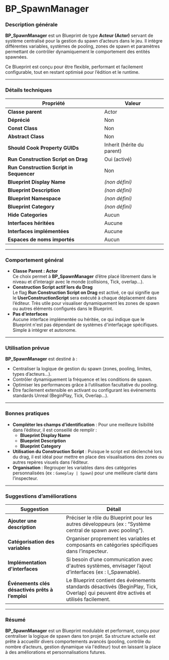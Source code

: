 # BP\_SpawnManager

### Description générale

**BP\_SpawnManager** est un Blueprint de type **Acteur (Actor)** servant de système centralisé pour la gestion du spawn d’acteurs dans le jeu. Il intègre différentes variables, systèmes de pooling, zones de spawn et paramètres permettant de contrôler dynamiquement le comportement des entités spawnées.

Ce Blueprint est conçu pour être flexible, performant et facilement configurable, tout en restant optimisé pour l’édition et le runtime.

***

### Détails techniques

| Propriété                                | Valeur                     |
| ---------------------------------------- | -------------------------- |
| **Classe parent**                        | Actor                      |
| **Déprécié**                             | Non                        |
| **Const Class**                          | Non                        |
| **Abstract Class**                       | Non                        |
| **Should Cook Property GUIDs**           | Inherit (hérite du parent) |
| **Run Construction Script on Drag**      | Oui (activé)               |
| **Run Construction Script in Sequencer** | Non                        |
| **Blueprint Display Name**               | _(non défini)_             |
| **Blueprint Description**                | _(non défini)_             |
| **Blueprint Namespace**                  | _(non défini)_             |
| **Blueprint Category**                   | _(non défini)_             |
| **Hide Categories**                      | Aucun                      |
| **Interfaces héritées**                  | Aucune                     |
| **Interfaces implémentées**              | Aucune                     |
| **Espaces de noms importés**             | Aucun                      |

***

### Comportement général

* **Classe Parent : Actor**\
  Ce choix permet à **BP\_SpawnManager** d’être placé librement dans le niveau et d’interagir avec le monde (collisions, Tick, overlap...).
* **Construction Script actif lors du Drag**\
  Le flag **Run Construction Script on Drag** est activé, ce qui signifie que le **UserConstructionScript** sera exécuté à chaque déplacement dans l’éditeur. Très utile pour visualiser dynamiquement les zones de spawn ou autres éléments configurés dans le Blueprint.
* **Pas d’interfaces**\
  Aucune interface implémentée ou héritée, ce qui indique que le Blueprint n'est pas dépendant de systèmes d'interfaçage spécifiques. Simple à intégrer et autonome.

***

### Utilisation prévue

**BP\_SpawnManager** est destiné à :

* Centraliser la logique de gestion du spawn (zones, pooling, limites, types d’acteurs...).
* Contrôler dynamiquement la fréquence et les conditions de spawn.
* Optimiser les performances grâce à l’utilisation facultative du pooling.
* Être facilement extensible en activant ou configurant les événements standards Unreal (BeginPlay, Tick, Overlap...).

***

### Bonnes pratiques

* **Compléter les champs d’identification** : Pour une meilleure lisibilité dans l’éditeur, il est conseillé de remplir :
  * **Blueprint Display Name**
  * **Blueprint Description**
  * **Blueprint Category**
* **Utilisation du Construction Script** : Puisque le script est déclenché lors du drag, il est idéal pour mettre en place des visualisations des zones ou autres repères visuels dans l’éditeur.
* **Organisation** : Regrouper les variables dans des catégories personnalisées (ex : `Gameplay | Spawn`) pour une meilleure clarté dans l’inspecteur.

***

### Suggestions d’améliorations

| Suggestion                                      | Détail                                                                                                                                |
| ----------------------------------------------- | ------------------------------------------------------------------------------------------------------------------------------------- |
| **Ajouter une description**                     | Préciser le rôle du Blueprint pour les autres développeurs (ex : “Système central de spawn avec pooling”).                            |
| **Catégorisation des variables**                | Organiser proprement les variables et composants en catégories spécifiques dans l’inspecteur.                                         |
| **Implémentation d'interfaces**                 | Si besoin d’une communication avec d'autres systèmes, envisager l’ajout d’interfaces (ex : I\_Spawnable).                             |
| **Événements clés désactivés prêts à l’emploi** | Le Blueprint contient des événements standards désactivés (BeginPlay, Tick, Overlap) qui peuvent être activés et utilisés facilement. |

***

### Résumé

**BP\_SpawnManager** est un Blueprint modulable et performant, conçu pour centraliser la logique de spawn dans ton projet. Sa structure actuelle est prête à accueillir divers comportements avancés (pooling, contrôle du nombre d’acteurs, gestion dynamique via l'éditeur) tout en laissant la place à des améliorations et personnalisations futures.
